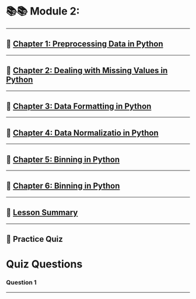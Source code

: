 # 📚📚 Module 2:

---

## 🌟 [Chapter 1: Preprocessing Data in Python](Chapter2.1.md)

---

## 🌟 [Chapter 2: Dealing with Missing Values in Python](Chapter2.2.md)

---

## 🌟 [Chapter 3: Data Formatting in Python](Chapter2.3.md)

---
  
## 🌟 [Chapter 4: Data Normalizatio in Python](Chapter2.4.md)

---

## 🌟 [Chapter 5: Binning in Python](Chapter2.5.md)

---

## 🌟 [Chapter 6: Binning in Python](Chapter2.6.md)

---

## 🌟 [Lesson Summary](Lesson2Summary.md)

---

## 🌟 Practice Quiz

# Quiz Questions

### **Question 1**

---